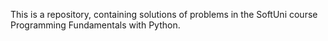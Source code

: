This is a repository, containing solutions of problems in the SoftUni course Programming Fundamentals with Python.
